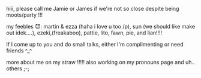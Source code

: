 hiii, please call me Jamie or James if we're not so close despite being moots/party !!!

my feebles 😈:
martin & ezza (haha i love u too /p), sun (we should like make out idek....), ezeki,(freakaboo), pattie, lito, fawn, pie, and lian!!!!

If I come up to you and do small talks, either I'm complimenting or need friends ^_^

more about me on my straw !!!!! also working on my pronouns page and uh.. others ;-;
